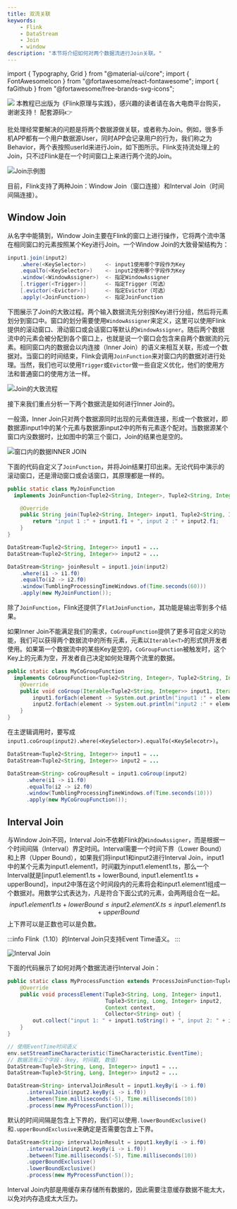 ```yaml
---
title: 双流关联
keywords: 
    - Flink
    - DataStream
    - Join
    - window
description: "本节将介绍如何对两个数据流进行Join关联。"
---
```


import { Typography, Grid } from "@material-ui/core";
import { FontAwesomeIcon } from "@fortawesome/react-fontawesome";
import { faGithub } from "@fortawesome/free-brands-svg-icons";

<Grid container className="upper-note" spacing={1} direction="row" justifyContent="center" alignItems="center">
    <Grid item md={1} lg={1} />
    <Grid item xs={3} md={2} lg={2}>
        <img src="/img/flink-book.jpeg" /> 
    </Grid>
    <Grid item xs={8} md={8} lg={8}>
        本教程已出版为《Flink原理与实践》，感兴趣的读者请在各大电商平台购买，谢谢支持！
        配套源码👉<a target="_blank" href="https://github.com/luweizheng/flink-tutorials"><FontAwesomeIcon icon={faGithub} size={"1x"} /></a>
    </Grid>
    <Grid item md={2} lg={2} />
</Grid>

批处理经常要解决的问题是将两个数据源做关联，或者称为Join。例如，很多手机APP都有一个用户数据源User，同时APP会记录用户的行为，我们称之为Behavior，两个表按照userId来进行Join，如下图所示。Flink支持流处理上的Join，只不过Flink是在一个时间窗口上来进行两个流的Join。

![Join示例图](./img/join.png)

目前，Flink支持了两种Join：Window Join（窗口连接）和Interval Join（时间间隔连接）。

## Window Join

从名字中能猜到，Window Join主要在Flink的窗口上进行操作，它将两个流中落在相同窗口的元素按照某个Key进行Join。一个Window Join的大致骨架结构为：

```scala
input1.join(input2)
    .where(<KeySelector>)      <- input1使用哪个字段作为Key
    .equalTo(<KeySelector>)    <- input2使用哪个字段作为Key
    .window(<WindowAssigner>)  <- 指定WindowAssigner
    [.trigger(<Trigger>)]      <- 指定Trigger（可选）
    [.evictor(<Evictor>)]      <- 指定Evictor（可选）
    .apply(<JoinFunction>)     <- 指定JoinFunction
```

下图展示了Join的大致过程。两个输入数据流先分别按Key进行分组，然后将元素划分到窗口中。窗口的划分需要使用`WindowAssigner`来定义，这里可以使用Flink提供的滚动窗口、滑动窗口或会话窗口等默认的`WindowAssigner`。随后两个数据流中的元素会被分配到各个窗口上，也就是说一个窗口会包含来自两个数据流的元素。相同窗口内的数据会以内连接（Inner Join）的语义来相互关联，形成一个数据对。当窗口的时间结束，Flink会调用`JoinFunction`来对窗口内的数据对进行处理。当然，我们也可以使用`Trigger`或`Evictor`做一些自定义优化，他们的使用方法和普通窗口的使用方法一样。

![Join的大致流程](./img/join-lifecycle.png)

接下来我们重点分析一下两个数据流是如何进行Inner Join的。

一般滴，Inner Join只对两个数据源同时出现的元素做连接，形成一个数据对，即数据源input1中的某个元素与数据源input2中的所有元素逐个配对。当数据源某个窗口内没数据时，比如图中的第三个窗口，Join的结果也是空的。

![窗口内的数据INNER JOIN](./img/tumbling-window-join.png)

下面的代码自定义了`JoinFunction`，并将Join结果打印出来。无论代码中演示的滚动窗口，还是滑动窗口或会话窗口，其原理都是一样的。

```java
public static class MyJoinFunction 
  implements JoinFunction<Tuple2<String, Integer>, Tuple2<String, Integer>, String> {

    @Override
    public String join(Tuple2<String, Integer> input1, Tuple2<String, Integer> input2) {
        return "input 1 :" + input1.f1 + ", input 2 :" + input2.f1;
    }
}

DataStream<Tuple2<String, Integer>> input1 = ...
DataStream<Tuple2<String, Integer>> input2 = ...

DataStream<String> joinResult = input1.join(input2)
    .where(i1 -> i1.f0)
    .equalTo(i2 -> i2.f0)
    .window(TumblingProcessingTimeWindows.of(Time.seconds(60)))
    .apply(new MyJoinFunction());
```

除了`JoinFunction`，Flink还提供了`FlatJoinFunction`，其功能是输出零到多个结果。

如果Inner Join不能满足我们的需求，`CoGroupFunction`提供了更多可自定义的功能，我们可以获得两个数据流中的所有元素，元素以`Iterable<T>`的形式供开发者使用。如果第一个数据流中的某些Key是空的，`CoGroupFunction`被触发时，这个Key上的元素为空，开发者自己决定如何处理两个流里的数据。

```java
public static class MyCoGroupFunction 
  implements CoGroupFunction<Tuple2<String, Integer>, Tuple2<String, Integer>, String> {
    @Override
    public void coGroup(Iterable<Tuple2<String, Integer>> input1, Iterable<Tuple2<String, Integer>> input2, Collector<String> out) {
        input1.forEach(element -> System.out.println("input1 :" + element.f1));
        input2.forEach(element -> System.out.println("input2 :" + element.f1));
    }
}
```

在主逻辑调用时，要写成`input1.coGroup(input2).where(<KeySelector>).equalTo(<KeySelecotr>)`。

```java
DataStream<Tuple2<String, Integer>> input1 = ...
DataStream<Tuple2<String, Integer>> input2 = ...

DataStream<String> coGroupResult = input1.coGroup(input2)
      .where(i1 -> i1.f0)
      .equalTo(i2 -> i2.f0)
      .window(TumblingProcessingTimeWindows.of(Time.seconds(10)))
      .apply(new MyCoGroupFunction());
```

## Interval Join

与Window Join不同，Interval Join不依赖Flink的`WindowAssigner`，而是根据一个时间间隔（Interval）界定时间。Interval需要一个时间下界（Lower Bound）和上界（Upper Bound），如果我们将input1和input2进行Interval Join，input1中的某个元素为input1.element1，时间戳为input1.element1.ts，那么一个Interval就是[input1.element1.ts + lowerBound, input1.element1.ts + upperBound]，input2中落在这个时间段内的元素将会和input1.element1组成一个数据对。用数学公式表达为，凡是符合下面公式的元素，会两两组合在一起。
$$
input1.element1.ts + lowerBound \le input2.elementX.ts \le input1.element1.ts + upperBound
$$
上下界可以是正数也可以是负数。

:::info
Flink（1.10）的Interval Join只支持Event Time语义。
:::

![Interval Join](./img/interval-join.png)

下面的代码展示了如何对两个数据流进行Interval Join：

```java
public static class MyProcessFunction extends ProcessJoinFunction<Tuple3<String, Long, Integer>, Tuple3<String, Long, Integer>, String> {
    @Override
    public void processElement(Tuple3<String, Long, Integer> input1,
                               Tuple3<String, Long, Integer> input2,
                               Context context,
                               Collector<String> out) {
      	out.collect("input 1: " + input1.toString() + ", input 2: " + input2.toString());
    }
}

// 使用EventTime时间语义
env.setStreamTimeCharacteristic(TimeCharacteristic.EventTime);
// 数据流有三个字段：（key, 时间戳, 数值）
DataStream<Tuple3<String, Long, Integer>> input1 = ...
DataStream<Tuple3<String, Long, Integer>> input2 = ...

DataStream<String> intervalJoinResult = input1.keyBy(i -> i.f0)
      .intervalJoin(input2.keyBy(i -> i.f0))
      .between(Time.milliseconds(-5), Time.milliseconds(10))
      .process(new MyProcessFunction());
```

默认的时间间隔是包含上下界的，我们可以使用`.lowerBoundExclusive()` 和`.upperBoundExclusive`来确定是否需要包含上下界。

```java
DataStream<String> intervalJoinResult = input1.keyBy(i -> i.f0)
      .intervalJoin(input2.keyBy(i -> i.f0))
      .between(Time.milliseconds(-5), Time.milliseconds(10))
      .upperBoundExclusive()
      .lowerBoundExclusive()
      .process(new MyProcessFunction());
```

Interval Join内部是用缓存来存储所有数据的，因此需要注意缓存数据不能太大，以免对内存造成太大压力。
